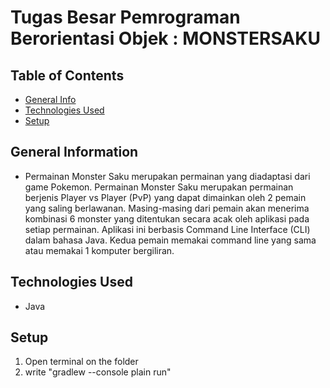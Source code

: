 # Tugas Besar Pemrograman Berorientasi Objek : MONSTERSAKU
## Table of Contents

- [General Info](#general-information)
- [Technologies Used](#technologies-used)
- [Setup](#setup)

## General Information

- Permainan Monster Saku merupakan permainan yang diadaptasi dari game Pokemon. Permainan Monster Saku merupakan permainan berjenis Player vs Player (PvP) yang dapat dimainkan oleh 2 pemain yang saling berlawanan. Masing-masing dari pemain akan menerima kombinasi 6 monster yang ditentukan secara acak oleh aplikasi pada setiap permainan. Aplikasi ini berbasis Command Line Interface (CLI) dalam bahasa Java. Kedua pemain memakai command line yang sama atau memakai 1 komputer bergiliran.

## Technologies Used

- Java

## Setup

1. Open terminal on the folder
2. write "gradlew --console plain run"

